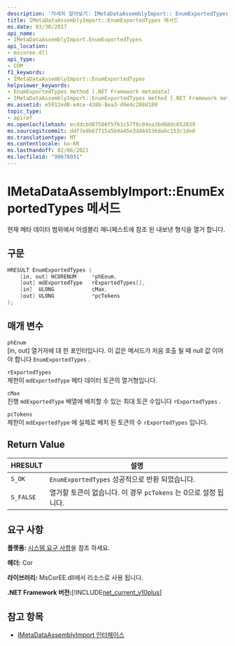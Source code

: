 ```yaml
---
description: '자세히 알아보기: IMetaDataAssemblyImport:: EnumExportedTypes 메서드'
title: IMetaDataAssemblyImport::EnumExportedTypes 메서드
ms.date: 03/30/2017
api_name:
- IMetaDataAssemblyImport.EnumExportedTypes
api_location:
- mscoree.dll
api_type:
- COM
f1_keywords:
- IMetaDataAssemblyImport::EnumExportedTypes
helpviewer_keywords:
- EnumExportedTypes method [.NET Framework metadata]
- IMetaDataAssemblyImport::EnumExportedTypes method [.NET Framework metadata]
ms.assetid: e5912ed8-e4ce-438b-8ea3-d9e4c288d109
topic_type:
- apiref
ms.openlocfilehash: ecddcbd87586f5f61c57f8c04ea3bd68dc652839
ms.sourcegitcommit: ddf7edb67715a5b9a45e3dd44536dabc153c1de0
ms.translationtype: MT
ms.contentlocale: ko-KR
ms.lasthandoff: 02/06/2021
ms.locfileid: "99678031"
---
```

# <a name="imetadataassemblyimportenumexportedtypes-method"></a>IMetaDataAssemblyImport::EnumExportedTypes 메서드

현재 메타 데이터 범위에서 어셈블리 매니페스트에 참조 된 내보낸 형식을 열거 합니다.  
  
## <a name="syntax"></a>구문  
  
```cpp  
HRESULT EnumExportedTypes (  
    [in, out] HCORENUM     *phEnum,
    [out] mdExportedType   rExportedTypes[],
    [in]  ULONG            cMax,
    [out] ULONG            *pcTokens  
);  
```  
  
## <a name="parameters"></a>매개 변수  

 `phEnum`  
 [in, out] 열거자에 대 한 포인터입니다. 이 값은 메서드가 처음 호출 될 때 null 값 이어야 합니다 `EnumExportedTypes` .  
  
 `rExportedTypes`  
 제한이 `mdExportedType` 메타 데이터 토큰의 열거형입니다.  
  
 `cMax`  
 진행 `mdExportedType` 배열에 배치할 수 있는 최대 토큰 수입니다 `rExportedTypes` .  
  
 `pcTokens`  
 제한이 `mdExportedType` 에 실제로 배치 된 토큰의 수 `rExportedTypes` 입니다.  
  
## <a name="return-value"></a>Return Value  
  
|HRESULT|설명|  
|-------------|-----------------|  
|`S_OK`|`EnumExportedTypes` 성공적으로 반환 되었습니다.|  
|`S_FALSE`|열거할 토큰이 없습니다. 이 경우 `pcTokens` 는 0으로 설정 됩니다.|  
  
## <a name="requirements"></a>요구 사항  

 **플랫폼:** [시스템 요구 사항](../../get-started/system-requirements.md)을 참조 하세요.  
  
 **헤더:** Cor  
  
 **라이브러리:** MsCorEE.dll에서 리소스로 사용 됩니다.  
  
 **.NET Framework 버전:**[!INCLUDE[net_current_v10plus](../../../../includes/net-current-v10plus-md.md)]  
  
## <a name="see-also"></a>참고 항목

- [IMetaDataAssemblyImport 인터페이스](imetadataassemblyimport-interface.md)
